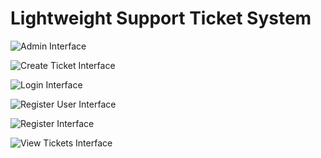 Lightweight Support Ticket System
=================================

![Admin Interface](http://i957.photobucket.com/albums/ae53/angyjoe/Lightweight%20Support%20Ticket%20System/AdminInterface_zps6a0de766.jpg)

![Create Ticket Interface](http://i957.photobucket.com/albums/ae53/angyjoe/Lightweight%20Support%20Ticket%20System/CreateTicketInterface_zpsad0753d8.jpg)

![Login Interface](http://i957.photobucket.com/albums/ae53/angyjoe/Lightweight%20Support%20Ticket%20System/LoginInterface_zpscd8556e1.jpg)

![Register User Interface](http://i957.photobucket.com/albums/ae53/angyjoe/Lightweight%20Support%20Ticket%20System/RegisterInterface_zps5c139882.jpg)

![Register Interface](http://i957.photobucket.com/albums/ae53/angyjoe/Lightweight%20Support%20Ticket%20System/RegisterInterface_zps5c139882.jpg)

![View Tickets Interface](http://i957.photobucket.com/albums/ae53/angyjoe/Lightweight%20Support%20Ticket%20System/ViewTicketsInterface_zps57252891.jpg)
